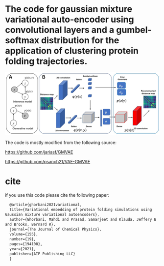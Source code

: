 # The code for gaussian mixture variational auto-encoder using convolutional layers and a gumbel-softmax distribution for the application of clustering protein folding trajectories.

![figure](figure_1.JPG)

The code is mostly modified from the following source:

https://github.com/jariasf/GMVAE

https://github.com/psanch21/VAE-GMVAE


# cite #
if you use this code please cite the following paper:
```
  @article{ghorbani2021variational,
  title={Variational embedding of protein folding simulations using Gaussian mixture variational autoencoders},
  author={Ghorbani, Mahdi and Prasad, Samarjeet and Klauda, Jeffery B and Brooks, Bernard R},
  journal={The Journal of Chemical Physics},
  volume={155},
  number={19},
  pages={194108},
  year={2021},
  publisher={AIP Publishing LLC}
  }
  ```
